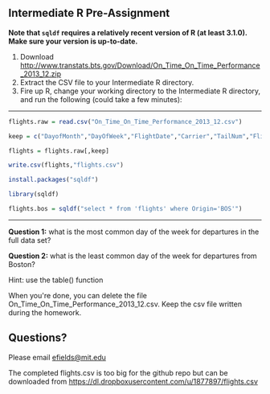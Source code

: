 ## Intermediate R Pre-Assignment

__Note that ``sqldf`` requires a relatively recent version of R (at least 3.1.0). Make sure your version is up-to-date.__

1. Download <http://www.transtats.bts.gov/Download/On_Time_On_Time_Performance_2013_12.zip>
2. Extract the CSV file to your Intermediate R directory.
3. Fire up R, change your working directory to the Intermediate R directory, and run the following (could take a few minutes):

--------------------------

```R
flights.raw = read.csv("On_Time_On_Time_Performance_2013_12.csv")

keep = c("DayofMonth","DayOfWeek","FlightDate","Carrier","TailNum","FlightNum","Origin","OriginCityName","OriginStateFips","OriginStateName","Dest","DestCityName","DestStateFips","DestStateName","CRSDepTime","DepTime","DepDelay","DepDelayMinutes","DepDel15","DepartureDelayGroups","DepTimeBlk","TaxiOut","WheelsOff","WheelsOn","TaxiIn","CRSArrTime","ArrTime","ArrDelay","ArrDelayMinutes","ArrDel15","ArrivalDelayGroups","ArrTimeBlk", "Cancelled","CancellationCode","CRSElapsedTime","ActualElapsedTime","AirTime","Flights","Distance","DistanceGroup","CarrierDelay","WeatherDelay","NASDelay","SecurityDelay","LateAircraftDelay")

flights = flights.raw[,keep]

write.csv(flights,"flights.csv")

install.packages("sqldf")

library(sqldf)

flights.bos = sqldf("select * from 'flights' where Origin='BOS'")
```
--------------------------

__Question 1:__ what is the most common day of the week for departures in the full data set?

__Question 2:__ what is the least common day of the week for departures from Boston?

Hint: use the table() function

When you're done, you can delete the file On_Time_On_Time_Performance_2013_12.csv. Keep the csv file written during the homework.

## Questions?

Please email efields@mit.edu

The completed flights.csv is too big for the github repo but can be downloaded from https://dl.dropboxusercontent.com/u/1877897/flights.csv
